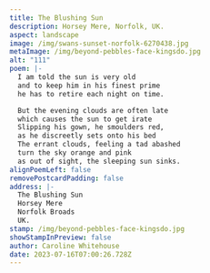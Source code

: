 ```yaml
---
title: The Blushing Sun
description: Horsey Mere, Norfolk, UK.
aspect: landscape
image: /img/swans-sunset-norfolk-6270438.jpg
metaImage: /img/beyond-pebbles-face-kingsdo.jpg
alt: "111"
poem: |-
  I am told the sun is very old
  and to keep him in his finest prime
  he has to retire each night on time.

  But the evening clouds are often late 
  which causes the sun to get irate 
  Slipping his gown, he smoulders red, 
  as he discreetly sets onto his bed
  The errant clouds, feeling a tad abashed
  turn the sky orange and pink 
  as out of sight, the sleeping sun sinks.
alignPoemLeft: false
removePostcardPadding: false
address: |-
  The Blushing Sun
  Horsey Mere
  Norfolk Broads
  UK.
stamp: /img/beyond-pebbles-face-kingsdo.jpg
showStampInPreview: false
author: Caroline Whitehouse
date: 2023-07-16T07:00:26.728Z
---
```

